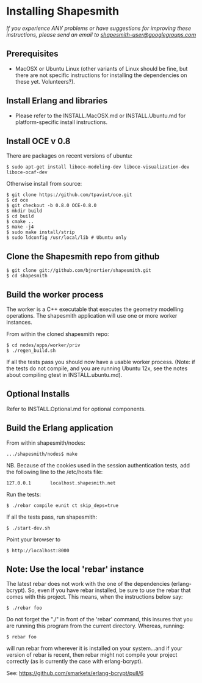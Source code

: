 # Installing Shapesmith

 *If you experience ANY problems or have suggestions for improving these instructions, please send an email to shapesmith-user@googlegroups.com*

## Prerequisites

 * MacOSX or Ubuntu Linux (other variants of Linux should be fine, but there are not specific instructions for installing the dependencies on these yet. Volunteers?).

## Install Erlang and libraries

 * Please refer to the INSTALL.MacOSX.md or INSTALL.Ubuntu.md for platform-specific install instructions.

## Install OCE v 0.8

There are packages on recent versions of ubuntu:

    $ sudo apt-get install liboce-modeling-dev liboce-visualization-dev liboce-ocaf-dev
    
Otherwise install from source:
 
    $ git clone https://github.com/tpaviot/oce.git
    $ cd oce
    $ git checkout -b 0.8.0 OCE-0.8.0
    $ mkdir build
    $ cd build
    $ cmake ..
    $ make -j4
    $ sudo make install/strip 
    $ sudo ldconfig /usr/local/lib # Ubuntu only

## Clone the Shapesmith repo from github

    $ git clone git://github.com/bjnortier/shapesmith.git
    $ cd shapesmith

## Build the worker process

The worker is a C++ executable that executes the geometry modelling operations. The shapesmith application will use one or more worker instances.

From within the cloned shapesmith repo:

    $ cd nodes/apps/worker/priv
    $ ./regen_build.sh

If all the tests pass you should now have a usable worker process. (Note: if the tests do not compile, and you are running Ubuntu 12x, see the notes about compiling gtest in INSTALL.ubuntu.md).

## Optional Installs

Refer to INSTALL.Optional.md for optional components.

## Build the Erlang application

From within shapesmith/nodes:

    .../shapesmith/nodes$ make

NB. Because of the cookies used in the session authentication tests, add the following line to the /etc/hosts file:

    127.0.0.1       localhost.shapesmith.net

Run the tests:

    $ ./rebar compile eunit ct skip_deps=true

If all the tests pass, run shapesmith:

    $ ./start-dev.sh

Point your browser to

    $ http://localhost:8000 


## Note: Use the local 'rebar' instance

The latest rebar does not work with the one of the dependencies (erlang-bcrypt). So, even if you have rebar installed, be sure to use the rebar that comes with this project. This means, when the instructions below say:

    $ ./rebar foo

Do not forget the "./" in front of the 'rebar' command, this insures that you are running this program from the current directory. Whereas, running:

    $ rebar foo

will run rebar from wherever it is installed on your system...and if your version of rebar is recent, then rebar might not compile your project correctly (as is currently the case with erlang-bcrypt).

See: 
    https://github.com/smarkets/erlang-bcrypt/pull/6

